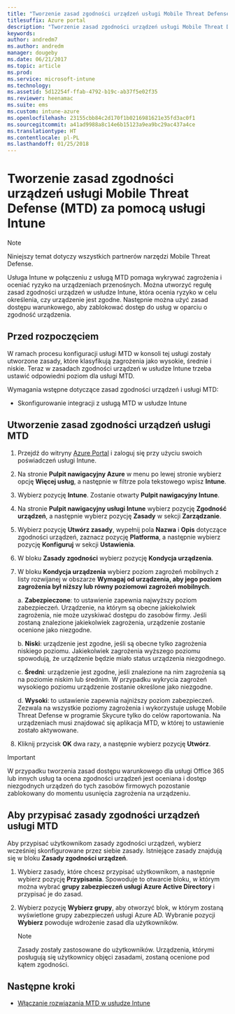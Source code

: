 ```yaml
---
title: "Tworzenie zasad zgodności urządzeń usługi Mobile Threat Defense za pomocą usługi Intune"
titlesuffix: Azure portal
description: "Tworzenie zasad zgodności urządzeń usługi Mobile Threat Defense w usłudze Intune"
keywords: 
author: andredm7
ms.author: andredm
manager: dougeby
ms.date: 06/21/2017
ms.topic: article
ms.prod: 
ms.service: microsoft-intune
ms.technology: 
ms.assetid: 5d12254f-ffab-4792-b19c-ab37f5e02f35
ms.reviewer: heenamac
ms.suite: ems
ms.custom: intune-azure
ms.openlocfilehash: 23155cbb84c2d170f1b0216981621e35fd3ac0f1
ms.sourcegitcommit: a41ad9988a8c14e6b15123a9ea9bc29ac437a4ce
ms.translationtype: HT
ms.contentlocale: pl-PL
ms.lasthandoff: 01/25/2018
---
```

# <a name="create-mobile-threat-defense-mtd-device-compliance-policy-with-intune"></a>Tworzenie zasad zgodności urządzeń usługi Mobile Threat Defense (MTD) za pomocą usługi Intune

> [!NOTE] 
> Niniejszy temat dotyczy wszystkich partnerów narzędzi Mobile Threat Defense.

Usługa Intune w połączeniu z usługą MTD pomaga wykrywać zagrożenia i oceniać ryzyko na urządzeniach przenośnych. Można utworzyć regułę zasad zgodności urządzeń w usłudze Intune, która ocenia ryzyko w celu określenia, czy urządzenie jest zgodne. Następnie można użyć zasad dostępu warunkowego, aby zablokować dostęp do usług w oparciu o zgodność urządzenia.

## <a name="before-you-begin"></a>Przed rozpoczęciem

W ramach procesu konfiguracji usługi MTD w konsoli tej usługi zostały utworzone zasady, które klasyfikują zagrożenia jako wysokie, średnie i niskie. Teraz w zasadach zgodności urządzeń w usłudze Intune trzeba ustawić odpowiedni poziom dla usługi MTD.

Wymagania wstępne dotyczące zasad zgodności urządzeń i usługi MTD:

-   Skonfigurowanie integracji z usługą MTD w usłudze Intune

## <a name="to-create-a-mtd-device-compliance-policy"></a>Utworzenie zasad zgodności urządzeń usługi MTD

1.  Przejdź do witryny [Azure Portal](https://portal.azure.com/) i zaloguj się przy użyciu swoich poświadczeń usługi Intune.

2.  Na stronie **Pulpit nawigacyjny Azure** w menu po lewej stronie wybierz opcję **Więcej usług**, a następnie w filtrze pola tekstowego wpisz **Intune**.

3.  Wybierz pozycję **Intune**. Zostanie otwarty **Pulpit nawigacyjny Intune**.

4. Na stronie **Pulpit nawigacyjny usługi Intune** wybierz pozycję **Zgodność urządzeń**, a następnie wybierz pozycję **Zasady** w sekcji **Zarządzanie**.

5.  Wybierz pozycję **Utwórz zasady**, wypełnij pola **Nazwa** i **Opis** dotyczące zgodności urządzeń, zaznacz pozycję **Platforma**, a następnie wybierz pozycję **Konfiguruj** w sekcji **Ustawienia**.

6.  W bloku **Zasady zgodności** wybierz pozycję **Kondycja urządzenia**.

7.  W bloku **Kondycja urządzenia** wybierz poziom zagrożeń mobilnych z listy rozwijanej w obszarze **Wymagaj od urządzenia, aby jego poziom zagrożenia był niższy lub równy poziomowi zagrożeń mobilnych**.

    a.  **Zabezpieczone**: to ustawienie zapewnia najwyższy poziom zabezpieczeń. Urządzenie, na którym są obecne jakiekolwiek zagrożenia, nie może uzyskiwać dostępu do zasobów firmy. Jeśli zostaną znalezione jakiekolwiek zagrożenia, urządzenie zostanie ocenione jako niezgodne.

    b.  **Niski**: urządzenie jest zgodne, jeśli są obecne tylko zagrożenia niskiego poziomu. Jakiekolwiek zagrożenia wyższego poziomu spowodują, że urządzenie będzie miało status urządzenia niezgodnego.

    c.  **Średni**: urządzenie jest zgodne, jeśli znalezione na nim zagrożenia są na poziomie niskim lub średnim. W przypadku wykrycia zagrożeń wysokiego poziomu urządzenie zostanie określone jako niezgodne.

    d.  **Wysoki**: to ustawienie zapewnia najniższy poziom zabezpieczeń. Zezwala na wszystkie poziomy zagrożenia i wykorzystuje usługę Mobile Threat Defense w programie Skycure tylko do celów raportowania. Na urządzeniach musi znajdować się aplikacja MTD, w której to ustawienie zostało aktywowane.

8.  Kliknij przycisk **OK** dwa razy, a następnie wybierz pozycję **Utwórz**.

> [!IMPORTANT]
> W przypadku tworzenia zasad dostępu warunkowego dla usługi Office 365 lub innych usług ta ocena zgodności urządzeń jest oceniana i dostęp niezgodnych urządzeń do tych zasobów firmowych pozostanie zablokowany do momentu usunięcia zagrożenia na urządzeniu.

## <a name="to-assign-a-mtd-device-compliance-policy"></a>Aby przypisać zasady zgodności urządzeń usługi MTD

Aby przypisać użytkownikom zasady zgodności urządzeń, wybierz wcześniej skonfigurowane przez siebie zasady. Istniejące zasady znajdują się w bloku **Zasady zgodności urządzeń**.

1. Wybierz zasady, które chcesz przypisać użytkownikom, a następnie wybierz pozycję **Przypisania**. Spowoduje to otwarcie bloku, w którym można wybrać **grupy zabezpieczeń usługi Azure Active Directory** i przypisać je do zasad.

2. Wybierz pozycję **Wybierz grupy**, aby otworzyć blok, w którym zostaną wyświetlone grupy zabezpieczeń usługi Azure AD.  Wybranie pozycji **Wybierz** powoduje wdrożenie zasad dla użytkowników.

    > [!NOTE] 
    > Zasady zostały zastosowane do użytkowników. Urządzenia, którymi posługują się użytkownicy objęci zasadami, zostaną ocenione pod kątem zgodności.

## <a name="next-steps"></a>Następne kroki

- [Włączanie rozwiązania MTD w usłudze Intune](mtd-connector-enable.md)